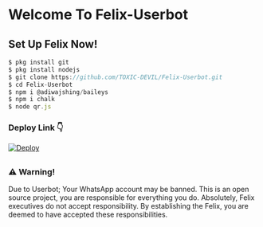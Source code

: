 # Welcome To Felix-Userbot

## Set Up Felix Now!

```js
$ pkg install git
$ pkg install nodejs
$ git clone https://github.com/TOXIC-DEVIL/Felix-Userbot.git
$ cd Felix-Userbot
$ npm i @adiwajshing/baileys
$ npm i chalk
$ node qr.js
```
### Deploy Link 👇
[![Deploy](https://www.herokucdn.com/deploy/button.svg)](https://heroku.com/deploy?template=https://github.com/TOXIC-DEVIL/Felix-Userbot)

##

### ⚠️ Warning! 

Due to Userbot; Your WhatsApp account may be banned.
This is an open source project, you are responsible for everything you do. 
Absolutely, Felix executives do not accept responsibility.
By establishing the Felix, you are deemed to have accepted these responsibilities.

